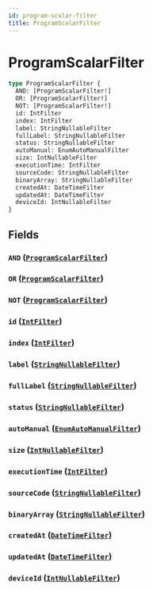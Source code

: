 ```yaml
---
id: program-scalar-filter
title: ProgramScalarFilter
---
```


 # ProgramScalarFilter





```graphql
type ProgramScalarFilter {
  AND: [ProgramScalarFilter!]
  OR: [ProgramScalarFilter!]
  NOT: [ProgramScalarFilter!]
  id: IntFilter
  index: IntFilter
  label: StringNullableFilter
  fullLabel: StringNullableFilter
  status: StringNullableFilter
  autoManual: EnumAutoManualFilter
  size: IntNullableFilter
  executionTime: IntFilter
  sourceCode: StringNullableFilter
  binaryArray: StringNullableFilter
  createdAt: DateTimeFilter
  updatedAt: DateTimeFilter
  deviceId: IntNullableFilter
}
```


## Fields

### `AND` ([`ProgramScalarFilter`](/inputs/program-scalar-filter))




### `OR` ([`ProgramScalarFilter`](/inputs/program-scalar-filter))




### `NOT` ([`ProgramScalarFilter`](/inputs/program-scalar-filter))




### `id` ([`IntFilter`](/inputs/int-filter))




### `index` ([`IntFilter`](/inputs/int-filter))




### `label` ([`StringNullableFilter`](/inputs/string-nullable-filter))




### `fullLabel` ([`StringNullableFilter`](/inputs/string-nullable-filter))




### `status` ([`StringNullableFilter`](/inputs/string-nullable-filter))




### `autoManual` ([`EnumAutoManualFilter`](/inputs/enum-auto-manual-filter))




### `size` ([`IntNullableFilter`](/inputs/int-nullable-filter))




### `executionTime` ([`IntFilter`](/inputs/int-filter))




### `sourceCode` ([`StringNullableFilter`](/inputs/string-nullable-filter))




### `binaryArray` ([`StringNullableFilter`](/inputs/string-nullable-filter))




### `createdAt` ([`DateTimeFilter`](/inputs/date-time-filter))




### `updatedAt` ([`DateTimeFilter`](/inputs/date-time-filter))




### `deviceId` ([`IntNullableFilter`](/inputs/int-nullable-filter))







